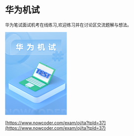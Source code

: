 # 华为机试
华为笔试面试机考在线练习,欢迎练习并在讨论区交流题解与想法。

![华为机试](./华为机试.png)

[https://www.nowcoder.com/exam/oj/ta?tpId=37](https://www.nowcoder.com/exam/oj/ta?tpId=37)